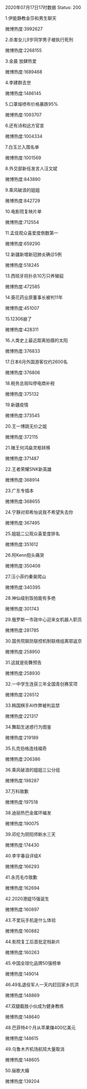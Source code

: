 2020年07月17日17时数据
Status: 200

1.伊能静教金莎和男生聊天

微博热度:3992627

2.杀害女儿9岁同学男子被执行死刑

微博热度:2268155

3.金晨 放肆热爱

微博热度:1689468

4.李建群去世

微博热度:1486145

5.口罩熔喷布价格暴跌95%

微博热度:1093707

6.还有诗和远方官宣

微博热度:1004334

7.白玉兰入围名单

微博热度:1001569

8.外交部新任发言人汪文斌

微博热度:843890

9.乘风破浪的姐姐

微博热度:842729

10.电影院复映片单

微博热度:712554

11.孟佳观众喜爱度倒数第一

微博热度:659290

12.新疆新增新冠肺炎确诊5例

微博热度:518245

13.西班牙将扑杀10万只养殖貂

微博热度:472585

14.葵花药业原董事长被判11年

微博热度:451007

15.12306崩了

微博热度:428311

16.人类史上最近距离拍摄的太阳

微博热度:376833

17.日本6月外国游客仅约2600名

微博热度:376806

18.税务总局叫停电商补税

微博热度:375132

19.新疆疫情

微博热度:373545

20.王一博跳无价之姐

微博热度:372115

21.赌王何鸿燊灵柩转移

微博热度:371487

22.王者荣耀SNK新英雄

微博热度:368914

23.广东专插本

微博热度:368655

24.宁静对郑希怡说我不希望失去你

微博热度:367495

25.姐姐二公观众喜爱度排名

微博热度:351612

26.阿Kenn抱头痛哭

微博热度:350408

27.汪小菲约秦昊爬山

微博热度:340395

28.神仙级别饭拍能有多绝

微博热度:301743

29.俄罗斯一市政中心迎来女机器人职员

微博热度:281785

30.国务院联防联控机制联络组离鄂返京

微博热度:258950

31.这就是街舞预告

微博热度:258930

32.一中学生连获三年全国青创赛奖项

微博热度:226512

33.韩国棋手AI作弊被判监禁

微博热度:221317

34.舞蹈生迷惑行为图鉴

微博热度:219189

35.扎克伯格连线福奇

微博热度:206386

36.乘风破浪的姐姐三公分组

微博热度:198287

37.万科致歉

微博热度:197518

38.迪丽热巴金属环编发

微博热度:190075

39.邓伦为阴阳师断水三天

微博热度:174430

40.李宇春自评级X

微博热度:166293

41.永亮毛巾致歉

微博热度:162694

42.2020港姐15强诞生

微博热度:160897

43.不爱玩手机是什么体验

微博热度:160882

44.影院复工后首批定档新片

微博热度:160263

45.中国全球化品牌50强榜单

微博热度:149014

46.49名退役军人一天内赶回家乡抗洪

微博热度:148869

47.双腿截肢小伙成为健身教练

微博热度:148640

48.巴菲特4个月从苹果赚400亿美元

微博热度:148615

49.乌鲁木齐机场航班大量取消

微博热度:148605

50.骊歌大婚

微博热度:139204

